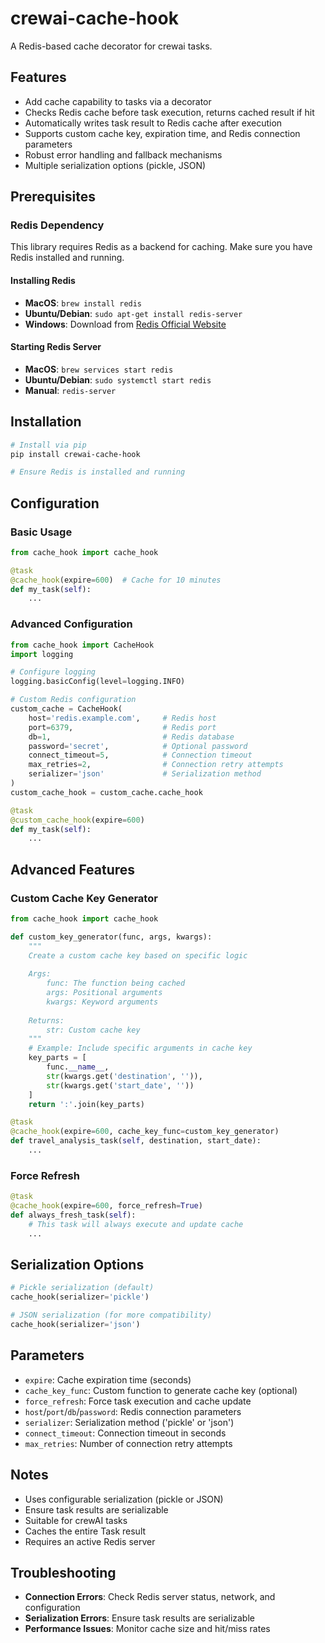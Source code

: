 # crewai-cache-hook

A Redis-based cache decorator for crewai tasks.

## Features
- Add cache capability to tasks via a decorator
- Checks Redis cache before task execution, returns cached result if hit
- Automatically writes task result to Redis cache after execution
- Supports custom cache key, expiration time, and Redis connection parameters
- Robust error handling and fallback mechanisms
- Multiple serialization options (pickle, JSON)

## Prerequisites

### Redis Dependency
This library requires Redis as a backend for caching. Make sure you have Redis installed and running.

#### Installing Redis
- **MacOS**: `brew install redis`
- **Ubuntu/Debian**: `sudo apt-get install redis-server`
- **Windows**: Download from [Redis Official Website](https://redis.io/download)

#### Starting Redis Server
- **MacOS**: `brew services start redis`
- **Ubuntu/Debian**: `sudo systemctl start redis`
- **Manual**: `redis-server`

## Installation

```bash
# Install via pip
pip install crewai-cache-hook

# Ensure Redis is installed and running
```

## Configuration

### Basic Usage

```python
from cache_hook import cache_hook

@task
@cache_hook(expire=600)  # Cache for 10 minutes
def my_task(self):
    ...
```

### Advanced Configuration

```python
from cache_hook import CacheHook
import logging

# Configure logging
logging.basicConfig(level=logging.INFO)

# Custom Redis configuration
custom_cache = CacheHook(
    host='redis.example.com',     # Redis host
    port=6379,                    # Redis port
    db=1,                         # Redis database
    password='secret',            # Optional password
    connect_timeout=5,            # Connection timeout
    max_retries=2,                # Connection retry attempts
    serializer='json'             # Serialization method
)
custom_cache_hook = custom_cache.cache_hook

@task
@custom_cache_hook(expire=600)
def my_task(self):
    ...
```

## Advanced Features

### Custom Cache Key Generator

```python
from cache_hook import cache_hook

def custom_key_generator(func, args, kwargs):
    """
    Create a custom cache key based on specific logic
    
    Args:
        func: The function being cached
        args: Positional arguments
        kwargs: Keyword arguments
    
    Returns:
        str: Custom cache key
    """
    # Example: Include specific arguments in cache key
    key_parts = [
        func.__name__,
        str(kwargs.get('destination', '')),
        str(kwargs.get('start_date', ''))
    ]
    return ':'.join(key_parts)

@task
@cache_hook(expire=600, cache_key_func=custom_key_generator)
def travel_analysis_task(self, destination, start_date):
    ...
```

### Force Refresh

```python
@task
@cache_hook(expire=600, force_refresh=True)
def always_fresh_task(self):
    # This task will always execute and update cache
    ...
```

## Serialization Options

```python
# Pickle serialization (default)
cache_hook(serializer='pickle')

# JSON serialization (for more compatibility)
cache_hook(serializer='json')
```

## Parameters
- `expire`: Cache expiration time (seconds)
- `cache_key_func`: Custom function to generate cache key (optional)
- `force_refresh`: Force task execution and cache update
- `host`/`port`/`db`/`password`: Redis connection parameters
- `serializer`: Serialization method ('pickle' or 'json')
- `connect_timeout`: Connection timeout in seconds
- `max_retries`: Number of connection retry attempts

## Notes
- Uses configurable serialization (pickle or JSON)
- Ensure task results are serializable
- Suitable for crewAI tasks
- Caches the entire Task result
- Requires an active Redis server

## Troubleshooting
- **Connection Errors**: Check Redis server status, network, and configuration
- **Serialization Errors**: Ensure task results are serializable
- **Performance Issues**: Monitor cache size and hit/miss rates
